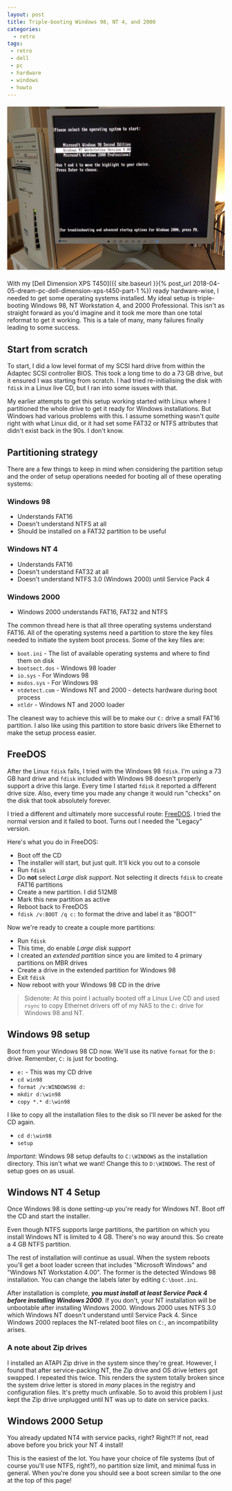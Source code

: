 ```yaml
---
layout: post
title: Triple-booting Windows 98, NT 4, and 2000
categories:
  - retro
tags:
 - retro
 - dell
 - pc
 - hardware
 - windows
 - howto
---
```


<div style="text-align: center; margin: 20px auto">
  <img src="/images/dell_triple_boot.jpg" />
</div>

With my [Dell Dimension XPS T450]({{ site.baseurl }}{% post_url 2018-04-05-dream-pc-dell-dimension-xps-t450-part-1 %}) ready hardware-wise, I needed to get some operating systems installed. My ideal setup is triple-booting Windows 98, NT Workstation 4, and 2000 Professional. This isn't as straight forward as you'd imagine and it took me more than one total reformat to get it working. This is a tale of many, many failures finally leading to some success.

<!--more-->

## Start from scratch

To start, I did a low level format of my SCSI hard drive from within the Adaptec SCSI controller BIOS. This took a long time to do a 73 GB drive, but it ensured I was starting from scratch. I had tried re-initialising the disk with `fdisk` in a Linux live CD, but I ran into some issues with that.

My earlier attempts to get this setup working started with Linux where I partitioned the whole drive to get it ready for Windows installations. But Windows had various problems with this. I assume something wasn't *quite* right with what Linux did, or it had set some FAT32 or NTFS attributes that didn't exist back in the 90s. I don't know.

## Partitioning strategy

There are a few things to keep in mind when considering the partition setup and the order of setup operations needed for booting all of these operating systems:

### Windows 98

* Understands FAT16
* Doesn't understand NTFS at all
* Should be installed on a FAT32 partition to be useful

### Windows NT 4

* Understands FAT16
* Doesn't understand FAT32 at all
* Doesn't understand NTFS 3.0 (Windows 2000) until Service Pack 4

### Windows 2000

* Windows 2000 understands FAT16, FAT32 and NTFS


The common thread here is that all three operating systems understand FAT16. All of the operating systems need a partition to store the key files needed to initiate the system boot process. Some of the key files are:

* `boot.ini` - The list of available operating systems and where to find them on disk
* `bootsect.dos` - Windows 98 loader
* `io.sys` - For Windows 98
* `msdos.sys` - For Windows 98
* `ntdetect.com` - Windows NT and 2000 - detects hardware during boot process
* `ntldr` - Windows NT and 2000 loader

The cleanest way to achieve this will be to make our `C:` drive a small FAT16 partition. I also like using this partition to store basic drivers like Ethernet to make the setup process easier.

## FreeDOS

After the Linux `fdisk` fails, I tried with the Windows 98 `fdisk`. I'm using a 73 GB hard drive and `fdisk` included with Windows 98 doesn't properly support a drive this large. Every time I started `fdisk` it reported a different drive size. Also, every time you made any change it would run "checks" on the disk that took absolutely forever.

I tried a different and ultimately more successful route: [FreeDOS](http://www.freedos.org/).
I tried the normal version and it failed to boot. Turns out I needed the "Legacy" version.

Here's what you do in FreeDOS:

* Boot off the CD
* The installer will start, but just quit. It'll kick you out to a console
* Run `fdisk`
* Do **not** select *Large disk support*. Not selecting it directs `fdisk` to create FAT16 partitions
* Create a new partition. I did 512MB
* Mark this new partition as active
* Reboot back to FreeDOS
* `fdisk /v:BOOT /q c:` to format the drive and label it as "BOOT"

Now we're ready to create a couple more partitions:

* Run `fdisk`
* This time, do enable *Large disk support*
* I created an *extended partition* since you are limited to 4 primary partitions on MBR drives
* Create a drive in the extended partition for Windows 98
* Exit `fdisk`
* Now reboot with your Windows 98 CD in the drive

> Sidenote: At this point I actually booted off a Linux Live CD and used `rsync` to copy Ethernet drivers off of my NAS to the `C:` drive for Windows 98 and NT.


## Windows 98 setup

Boot from your Windows 98 CD now. We'll use its native `format` for the `D:` drive. Remember, `C:` is just for booting.

* `e:` - This was my CD drive
* `cd win98`
* `format /v:WINDOWS98 d:`
* `mkdir d:\win98`
* `copy *.* d:\win98`

I like to copy all the installation files to the disk so I'll never be asked for the CD again.

* `cd d:\win98`
* `setup`

*Important*: Windows 98 setup defaults to `C:\WINDOWS` as the installation directory. This isn't what we want! Change this to `D:\WINDOWS`. The rest of setup goes on as usual.


## Windows NT 4 Setup

Once Windows 98 is done setting-up you're ready for Windows NT. Boot off the CD and start the installer.

Even though NTFS supports large partitions, the partition on which you install Windows NT is limited to 4 GB. There's no way around this. So create a 4 GB NTFS partition.

The rest of installation will continue as usual. When the system reboots you'll get a boot loader screen that includes "Microsoft Windows" and "Windows NT Workstation 4.00". The former is the detected Windows 98 installation. You can change the labels later by editing `C:\boot.ini`.

After installation is complete, ***you must install at least Service Pack 4 before installing Windows 2000***. If you don't, your NT installation will be unbootable after installing Windows 2000. Windows 2000 uses NTFS 3.0 which Windows NT doesn't understand until Service Pack 4. Since Windows 2000 replaces the NT-related boot files on `C:`, an incompatibility arises.


### A note about Zip drives

I installed an ATAPI Zip drive in the system since they're great. However, I found that after service-packing NT, the Zip drive and OS drive letters got swapped. I repeated this twice. This renders the system totally broken since the system drive letter is stored in *many* places in the registry and configuration files. It's pretty much unfixable. So to avoid this problem I just kept the Zip drive unplugged until NT was up to date on service packs.


## Windows 2000 Setup

You already updated NT4 with service packs, right? Right?! If not, read above before you brick your NT 4 install!

This is the easiest of the lot. You have your choice of file systems (but of course you'll use NTFS, right?), no partition size limit, and minimal fuss in general. When you're done you should see a boot screen similar to the one at the top of this page!
